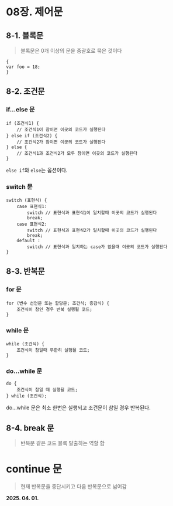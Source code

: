 # 08장. 제어문

## 8-1. 블록문

> 블록문은 0개 이상의 문을 중괄호로 묶은 것이다

```
{
var foo = 18;
}
```

## 8-2. 조건문

### if...else 문

```
if (조건식1) {
    // 조건식1이 참이면 이곳의 코드가 실행된다
} else if (조건식2) {
    // 조건식2가 참이면 이곳의 코드가 실행된다
} else {
    // 조건식1과 조건식2가 모두 참이면 이곳의 코드가 실행된다
}
```

`else if`와 `else`는 옵션이다.

### switch 문

```
switch (표현식) {
    case 표현식1:
        switch // 표현식과 표현식1이 일치할때 이곳의 코드가 실행된다
        break;
    case 표현식2:
        switch // 표현식과 표현식2가 일치할때 이곳의 코드가 실행된다
        break;
    default :
        switch // 표현식과 일치하는 case가 없을때 이곳의 코드가 실행된다
}
```

## 8-3. 반복문

### for 문

```
for (변수 선언문 또는 할당문; 조건식; 증감식) {
    조건식이 참인 경우 반복 실행될 코드;
}

```

### while 문

```
while (조건식) {
    조건식이 참일때 무한히 실행될 코드;
}
```

### do...while 문

```
do {
    조건식이 참일 때 실행될 코드;
} while (조건식);
```

do...while 문은 최소 한번은 실행되고 조건문이 참일 경우 반복된다.

## 8-4. break 문

> 반복문 같은 코드 블록 탈출하는 역할 함

# continue 문

> 현재 반복문을 중단시키고 다음 반복문으로 넘어감


**2025. 04. 01.**